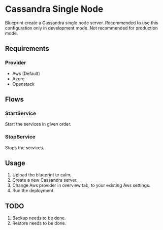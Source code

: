 Cassandra Single Node
=======================

Blueprint create a Cassandra single node server. Recommended to use this configuration only in development mode.
Not recommended for production mode.

Requirements
------------
### Provider
- Aws (Default)
- Azure
- Openstack

Flows
-------
### StartService
Start the services in given order.
### StopService
Stops the services.

Usage
-----
1. Upload the blueprint to calm.
2. Create a new Cassandra server.
3. Change Aws provider in overview tab, to your existing Aws settings.
4. Run the deployment.

TODO
-----
1. Backup needs to be done.
2. Restore needs to be done.